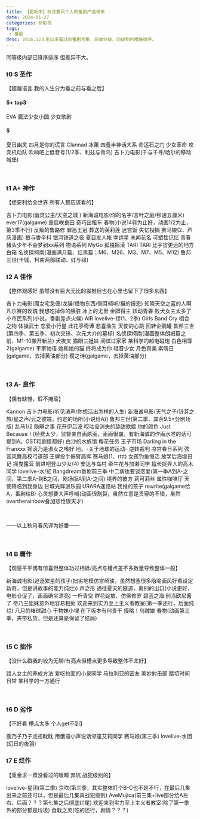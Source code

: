 ```yaml
---
title: 【更新中】秋月春风个人向番剧严选榜单
date: 2024-01-27
categories: 析影视
tags:
 - 番剧
desc: 2016.12入宅以来看过的番剧合集，简单分级，同级别内粗略排序。
---
```


同等级内部已降序排序 但差异不大。

### t0 S  圣作
【超越语言 我的人生分为看之前与看之后】

#### S+ top3
EVA 
魔法少女小圆 
少女歌剧 
  
#### S
夏日幽灵
四月是你的谎言
Clannad
冰菓
四叠半神话大系
命运石之门
少女革命
攻壳机动队
吹响吧上低音号(1/2季、利兹与青鸟)
吉卜力电影(千与千寻/哈尔的移动城堡)

<br>

### t1 A+ 神作
【想安利给全世界 所有人都应该看的】

吉卜力电影(幽灵公主/天空之城 )
新海诚电影(你的名字/言叶之庭/秒速五厘米)
ever17(galgame)
重启咲良田
奇巧出租车
春物(小说14卷为止好，动画1/2为止，第3季不行)
反叛的鲁路修
罪恶王冠
葬送的芙莉莲
迷宫饭
失忆投捕
赛马娘(2、芦灰漫画)
狼与香辛料
银河铁道之夜
夏目友人帐
幸运星
未闻花名
可塑性记忆
青春猪头少年不会梦到xx系列
物语系列
MyGo
孤独摇滚
TARI TARI
比宇宙更远的地方
白箱
名侦探柯南(漫画满月篇、红黑篇；M6、M26、M3、M7、M5、M12)
鲁邦三世(卡城、柯南两部联动、红与绿)

### t2 A  佳作
【整体观感好 虽然没有巨大无比的震撼但也在心里也留下了很多东西】

吉卜力电影(魔女宅急便/龙猫/借物东西/侧耳倾听/猫的报恩)
知晓天空之蓝的人啊
凡尔赛的玫瑰
我想吃掉你的胰脏
冰上的尤里
金牌得主
跃动青春
败犬女主太多了
小市民系列(小说，番剧差点火候)
AIR
lovelive-缪(1、2季)
Girls Band Cry
相合之物
体操武士
恋爱小行星
此花亭奇谭
悲喜渔生
天使的心跳
回转企鹅罐
鲁邦三世(第四季、第五季、初次交锋、次元大介的墓标)
名侦探柯南(漫画整体朗姆篇之前、M1-10撇开新兰)
犬夜叉
猫眼三姐妹
间谍过家家
某科学的超电磁炮
白色相簿2(galgame)
平家物语
她和她的猫
终将成为你
轻音少女
月色真美
素晴日(galgame，去掉黄油部分)
樱之诗(galgame，去掉黄油部分)

<br>

### t3 A- 良作
【偶有缺憾，瑕不掩瑜】

Kannon
吉卜力电影(听见涛声/你想活出怎样的人生)
新海诚电影(天气之子/铃芽之旅/星之声/云之彼端，约定的场所(小说给A))
鲁邦三世(第二季、其余9.5+分剧场版)
乱马1/2
隐瞒之事
花开伊吕波
哎咕岛消失的舔甜歌姬
你的颜色
Just Because！(经费太少，监督亲自画原画，画面很崩，有新海诚的作画水准的话可提到A。OST和剧情都好)
白沙的水族馆
樱花任务
玉子市场
Darling in the Franxxx
摇滚乃是淑女之嗜好
地。-关于地球的运动-
逆转裁判
凉宫春日系列
弦音风舞高校弓道部
王牌投手振臂高挥
赛马娘(1、rttt)
女孩钓鱼慢活
放学后海堤日记
摇曳露营
前进吧登山少女(4)
安达与岛村
牵牛花与加濑同学
擅长捉弄人的高木同学
lovelive-水/虹
Bangdream番剧前三季
中二病也要谈恋爱(第一季A到A-之间，第二季A-到B之间，剧场版A到A-之间)
境界的彼方
莉可莉丝
属性咖啡厅
天使降临到我身边
甘城光辉游乐园
URARA迷路帖
我推的孩子
rewrite(galgame给A，番剧给B)
心灵想要大声呼喊(动画很割裂，虽然立意是贯穿的不错，虽然overtherainbow叠加悲怆很天才)


<br>

——以上秋月春风评为好番——

<br>

### t4 B  庸作 
【观感平平偶有惊喜但整体功过相抵/亮点与槽点差不多数量导致整体一般】

新海诚电影(追逐繁星的孩子(拙劣地模仿宫崎骏，虽然想塞很多隐喻画风好看设定新奇，但是讲故事的能力纯烂))
声之形
通往夏天的隧道，离别的出口(小说更好，电影仓促了，画面确实漂亮)
一杆青空
群花绽放、仿佛修罗
碧蓝之海
别当欧尼酱了
帝乃三姐妹意外地容易相处
欢迎来到实力至上主义者教室(第一季还行，后面纯烂)
八月的棒球甜心
干物妹小埋
在下坂本有何贵干
侵略！乌贼娘
春物(动画第三季，夹带私货，但是还算是保留了结局)

<br>

### t5 C  拙作
【没什么戳我的较为无聊/有亮点但槽点更多导致整体不太好】

路人女主的养成方法
爱吃拉面的小泉同学
马拉利亚的密友
美妙射击部
踏切时间
日常
某科学的一方通行

<br>

### t6 D  劣作
【不好看 槽点太多 个人get不到】

鹿乃子乃子虎视眈眈
用俄语小声说话邻座艾莉同学
赛马娘(第三季)
lovelive-水团(幻日的夜羽)

### t7 E  烂作
【重金求一双没看过的眼睛 弃坑 战犯级别的】

lovelive-星团(第二季)
京吹(第三季，其实整体打个B-C也不是不行，在最后几集出来之前还可以，但是最后几集真战犯级别)
AveMujica(前三集+live部分给A左右，后面？？？第七集之后彻底烂尾)
欢迎来到实力至上主义者教室(除了第一季外的部分都是垃圾)
食戟之灵(吃的还行，剧情？？？)